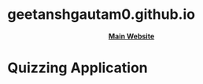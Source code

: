 # geetanshgautam0.github.io
  
<center>
<a href="https://geetanshgautam.wixsite.com/home", color="#159957"> <strong> Main Website </strong> </a>
</center>
  
# Quizzing Application
